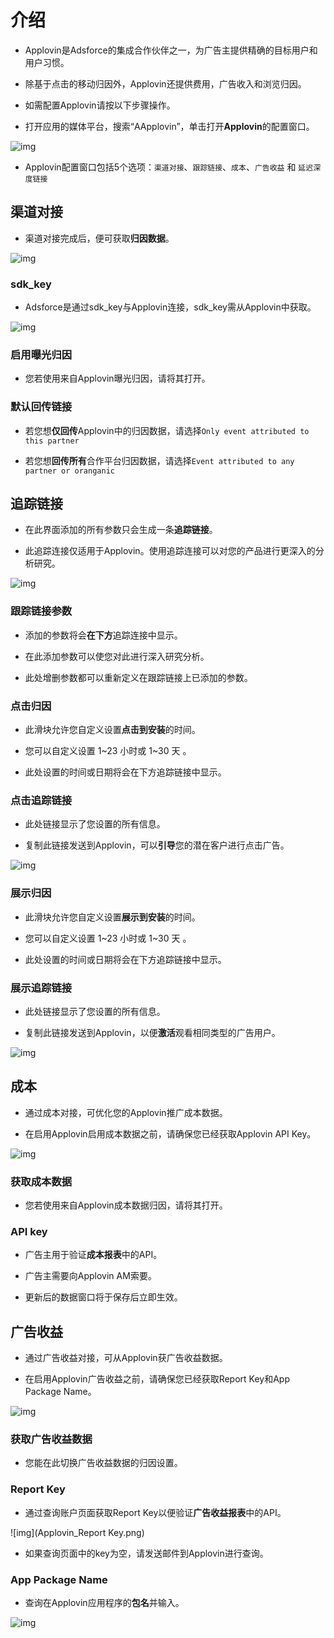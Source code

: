 # 介绍

* Applovin是Adsforce的集成合作伙伴之一，为广告主提供精确的目标用户和用户习惯。

* 除基于点击的移动归因外，Applovin还提供费用，广告收入和浏览归因。

* 如需配置Applovin请按以下步骤操作。

* 打开应用的媒体平台，搜索“AApplovin”，单击打开**Applovin**的配置窗口。     

![img](Applovin1.png) 

* Applovin配置窗口包括5个选项：`渠道对接`、`跟踪链接`、`成本`、`广告收益` 和 `延迟深度链接`      

## 渠道对接

* 渠道对接完成后，便可获取**归因数据**。     

![img](Applovin2.png) 

### sdk_key

* Adsforce是通过sdk_key与Applovin连接，sdk_key需从Applovin中获取。  

![img](Applovin_SdkKey.png)

### 启用曝光归因

* 您若使用来自Applovin曝光归因，请将其打开。

### 默认回传链接

* 若您想**仅回传**Applovin中的归因数据，请选择`Only event attributed to this partner`

* 若您想**回传所有**合作平台归因数据，请选择`Event attributed to any partner or oranganic`

## 追踪链接

* 在此界面添加的所有参数只会生成一条**追踪链接**。

* 此追踪连接仅适用于Applovin。使用追踪连接可以对您的产品进行更深入的分析研究。

![img](Applovin3.png) 

### 跟踪链接参数

* 添加的参数将会**在下方**追踪连接中显示。

* 在此添加参数可以使您对此进行深入研究分析。

* 此处增删参数都可以重新定义在跟踪链接上已添加的参数。

### 点击归因

* 此滑块允许您自定义设置**点击到安装**的时间。

* 您可以自定义设置 1~23 小时或 1~30 天 。

* 此处设置的时间或日期将会在下方追踪链接中显示。

### 点击追踪链接

* 此处链接显示了您设置的所有信息。

* 复制此链接发送到Applovin，可以**引导**您的潜在客户进行点击广告。


![img](Applovin_ClickLink.png)

### 展示归因

* 此滑块允许您自定义设置**展示到安装**的时间。

* 您可以自定义设置 1~23 小时或 1~30 天 。

* 此处设置的时间或日期将会在下方追踪链接中显示。

### 展示追踪链接

* 此处链接显示了您设置的所有信息。

* 复制此链接发送到Applovin，以便**激活**观看相同类型的广告用户。

![img](Applovin_SowLink.png) 


## 成本

* 通过成本对接，可优化您的Applovin推广成本数据。

* 在启用Applovin启用成本数据之前，请确保您已经获取Applovin API Key。

![img](Applovin4.png) 

### 获取成本数据

* 您若使用来自Applovin成本数据归因，请将其打开。

### API key

* 广告主用于验证**成本报表**中的API。 

* 广告主需要向Applovin AM索要。

* 更新后的数据窗口将于保存后立即生效。

## 广告收益

* 通过广告收益对接，可从Applovin获广告收益数据。

* 在启用Applovin广告收益之前，请确保您已经获取Report Key和App Package Name。

![img](Applovin5.png) 

### 获取广告收益数据

* 您能在此切换广告收益数据的归因设置。

### Report Key

* 通过查询账户页面获取Report Key以便验证**广告收益报表**中的API。

![img](Applovin_Report Key.png)

* 如果查询页面中的key为空，请发送邮件到Applovin进行查询。

### App Package Name

* 查询在Applovin应用程序的**包名**并输入。

![img](Applovin_AppPackageName.png)
